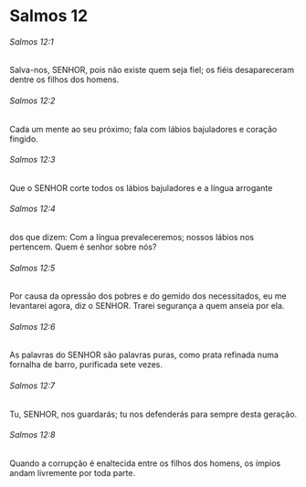 # Salmos 12

###### Salmos 12:1

Salva-nos, SENHOR, pois não existe quem seja fiel; os fiéis desapareceram dentre os filhos dos homens.

###### Salmos 12:2

Cada um mente ao seu próximo; fala com lábios bajuladores e coração fingido.

###### Salmos 12:3

Que o SENHOR corte todos os lábios bajuladores e a língua arrogante

###### Salmos 12:4

dos que dizem: Com a língua prevaleceremos; nossos lábios nos pertencem. Quem é senhor sobre nós?

###### Salmos 12:5

Por causa da opressão dos pobres e do gemido dos necessitados, eu me levantarei agora, diz o SENHOR. Trarei segurança a quem anseia por ela.

###### Salmos 12:6

As palavras do SENHOR são palavras puras, como prata refinada numa fornalha de barro, purificada sete vezes.

###### Salmos 12:7

Tu, SENHOR, nos guardarás; tu nos defenderás para sempre desta geração.

###### Salmos 12:8

Quando a corrupção é enaltecida entre os filhos dos homens, os ímpios andam livremente por toda parte.

